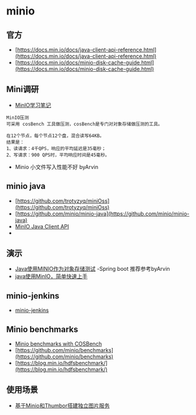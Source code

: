 # minio

## 官方
- [https://docs.min.io/docs/java-client-api-reference.html](https://docs.min.io/docs/java-client-api-reference.html) 
- [https://docs.min.io/docs/minio-disk-cache-guide.html](https://docs.min.io/docs/minio-disk-cache-guide.html)

## Mini调研
- [MinIO学习笔记](https://blog.csdn.net/shijinghan1126/article/details/107041001)
```
MinIO压测
可采用 cosBench 工具做压测，cosBench是专门对对象存储做压测的工具。

在12个节点，每个节点12个盘，混合读写64KB。
结果是：
1、读请求：4千QPS，响应的平均延迟是35毫秒；
2、写请求：900 QPS时，平均响应时间是45毫秒。
```
- Minio 小文件写入性能不好 byArvin

## minio java
- [https://github.com/trotyzyq/miniOss](https://github.com/trotyzyq/miniOss)
- [https://github.com/minio/minio-java](https://github.com/minio/minio-java)
- [MinIO Java Client API](https://blog.csdn.net/DMW2016/article/details/102903447)
- []()

## 演示
- [Java使用MINIO作为对象存储测试](https://blog.csdn.net/yuxiangdeming/article/details/109289683) -Spring boot 推荐参考byArvin
- [java使用MinIO，简单快速上手](https://blog.csdn.net/qq_41569151/article/details/103836724)


## minio-jenkins
- [minio-jenkins](https://github.com/minio/minio-jenkins)

## Minio benchmarks
- [Minio benchmarks with COSBench](https://www.colabug.com/2018/0117/2217189/)
- [https://github.com/minio/benchmarks](https://github.com/minio/benchmarks)
- [https://blog.min.io/hdfsbenchmark/](https://blog.min.io/hdfsbenchmark/)

## 使用场景
- [基于Minio和Thumbor搭建独立图片服务](https://blog.csdn.net/weixin_33910137/article/details/89100929) 
